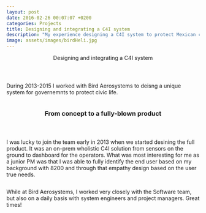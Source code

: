 ```yaml
---
layout: post
date: 2016-02-26 00:07:07 +0200
categories: Projects
title: Designing and integrating a C4I system
description: "My experience designing a C4I system to protect Mexican civilians"
image: assets/images/birdHeli.jpg
---
```


<!-- Main -->
<div id="main"> 
 
<!-- www.omerbenami.com Omer's website 
 
Omer Ben-Ami | Israel | Omer Ben-Ami Projects 
 
and Blog   oba2311@gmail.com 
 
TEL-AVIV --> 
 
<!-- One --> 
<section id="one"> 
	<div class="inner"> 
		<header class="major"> 
			<div>Designing and integrating a C4I system</div> 
		</header> 
		<p>During 2013-2015 I worked with Bird Aerosystems to deisng a unique system for governemnts to protect civic life. </p> 
	</div> 
</section> 
 
<!-- Two --> 
<section id="two" class="spotlights"> 
	<section> 
		<!-- <a href="educationVSincome.html" class="image"> --> 
			<img src="https://ijlalansari1122.github.io/Test_site/assets/ " alt="" 
			data-position="center center" /> 
		<!-- </a> --> 
		<div class="content"> 
			<div class="inner"> 
				<header class="major"> 
					<h3>From concept to a fully-blown product</h3> 
				</header> 
				<p>I was lucky to join the team early in 2013 when we started desining the full product. It was an on-prem wholistic C4I solution from sensors on the ground to dashboard for the operators. What was most interesting for me as a junior PM was that I was able to fully identify the end user based on my background with 8200 and through that empathy design based on the user true needs.</p> 
			</div> 
		</div> 
	</section> 
	<section> 
		<a href="https://www.birdaero.com" class="image"> 
			<img src="https://ijlalansari1122.github.io/Test_site/assets/images/bird.gif" alt="" data-position="top center" /> 
		</a> 
		<div class="content"> 
			<div class="inner"> 
				<!-- <header class="major"> 
					<h3>Rhoncus magna</h3> 
				</header> --> 
				<p>While at Bird Aerosystems, I worked very closely with the Software team, but also on a daily basis with system engineers and project managers. Great times!</p> 
			</div> 
		</div> 
		</section> 
	</section>
